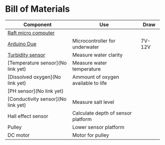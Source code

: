# Bill of Materials

|Component|Use|Draw|
|-|-|-|
[Raft micro computer](https://docs.arduino.cc/hardware/due/)||
|[Arduino Due](https://docs.arduino.cc/hardware/due/)|Microcontroller for underwater|7V-12V|
[Turbidity sensor](https://www.rikasensor.com/rk500-07-ss-turbidity-sensor.html)|Measure water clarity||
[Temperature sensor](No link yet)|Measure water temperature||
[Dissolved oxygen](No link yet)|Ammount of oxygen available to life||
[PH sensor](No link yet)|||
|[Conductivity sensor](No link yet)|Measure salt level||
|Hall effect sensor|Calculate depth of sensor platform||
|Pulley|Lower sensor platform||
|DC motor|Motor for pulley||

